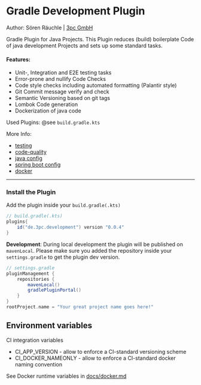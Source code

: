 # Gradle Development Plugin 
Author: Sören Räuchle | [3pc GmbH](https://3pc.de)

Gradle Plugin for Java Projects. This Plugin reduces (build) boilerplate Code of java development Projects and sets up some standard tasks.

#### Features:
- Unit-, Integration and E2E testing tasks
- Error-prone and nullify Code Checks
- Code style checks including automated formatting (Palantir style)
- Git Commit message verify and check
- Semantic Versioning based on git tags
- Lombok Code generation
- Dockerization of java code

Used Plugins: @see `build.gradle.kts`

More Info:
- [testing](/docs/testing.md)
- [code-quality](/docs/code-quality.md)
- [java config](/docs/java.md)
- [spring boot config](/docs/spring.md)
- [docker](/docs/docker.md)

---

### Install the Plugin
Add the plugin inside your `build.gradle(.kts)`
```groovy
// build.gradle(.kts)
plugins{
    id("de.3pc.development") version "0.0.4"
}
```

**Development**: During local development the plugin will be published on `mavenLocal`. Please make sure you added the repository inside your `settings.gradle` to get the plugin dev version. 
```groovy
// settings.gradle
pluginManagement {
    repositories {
        mavenLocal()
        gradlePluginPortal()
    }
}
rootProject.name = "Your great project name goes here!" 

```

## Environment variables

CI integration variables

- CI_APP_VERSION - allow to enforce a CI-standard versioning scheme
- CI_DOCKER_NAMEONLY - allow to enforce a CI-standard docker naming convention

See Docker runtime variables in [docs/docker.md](docs/docker.md)

